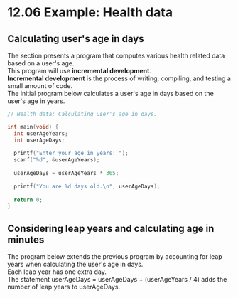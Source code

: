 # 12.06 Example: Health data

## Calculating user's age in days
The section presents a program that computes various health related data based on a user's age.   
This program will use **incremental development**.   
**Incremental development** is the process of writing, compiling, and testing a small amount of code.   
The initial program below calculates a user's age in days based on the user's age in years.   
```c
// Health data: Calculating user's age in days.

int main(void) {
  int userAgeYears;
  int userAgeDays;
   
  printf("Enter your age in years: ");
  scanf("%d", &userAgeYears);
   
  userAgeDays = userAgeYears * 365;
   
  printf("You are %d days old.\n", userAgeDays);
   
  return 0;
}
```

## Considering leap years and calculating age in minutes
The program below extends the previous program by accounting for leap years when calculating the user's age in days.   
Each leap year has one extra day.   
The statement userAgeDays = userAgeDays + (userAgeYears / 4) adds the number of leap years to userAgeDays.   
